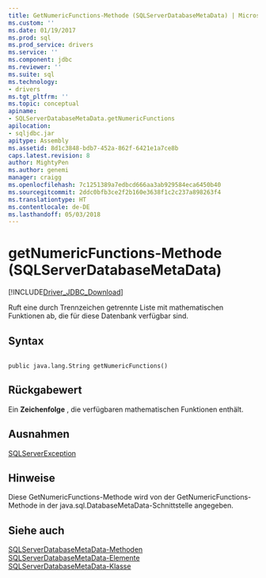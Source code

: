 ```yaml
---
title: GetNumericFunctions-Methode (SQLServerDatabaseMetaData) | Microsoft Docs
ms.custom: ''
ms.date: 01/19/2017
ms.prod: sql
ms.prod_service: drivers
ms.service: ''
ms.component: jdbc
ms.reviewer: ''
ms.suite: sql
ms.technology:
- drivers
ms.tgt_pltfrm: ''
ms.topic: conceptual
apiname:
- SQLServerDatabaseMetaData.getNumericFunctions
apilocation:
- sqljdbc.jar
apitype: Assembly
ms.assetid: 8d1c3848-bdb7-452a-862f-6421e1a7ce8b
caps.latest.revision: 8
author: MightyPen
ms.author: genemi
manager: craigg
ms.openlocfilehash: 7c1251389a7edbcd666aa3ab929584eca6450b40
ms.sourcegitcommit: 2ddc0bfb3ce2f2b160e3638f1c2c237a898263f4
ms.translationtype: HT
ms.contentlocale: de-DE
ms.lasthandoff: 05/03/2018
---
```

# <a name="getnumericfunctions-method-sqlserverdatabasemetadata"></a>getNumericFunctions-Methode (SQLServerDatabaseMetaData)
[!INCLUDE[Driver_JDBC_Download](../../../includes/driver_jdbc_download.md)]

  Ruft eine durch Trennzeichen getrennte Liste mit mathematischen Funktionen ab, die für diese Datenbank verfügbar sind.  
  
## <a name="syntax"></a>Syntax  
  
```  
  
public java.lang.String getNumericFunctions()  
```  
  
## <a name="return-value"></a>Rückgabewert  
 Ein **Zeichenfolge** , die verfügbaren mathematischen Funktionen enthält.  
  
## <a name="exceptions"></a>Ausnahmen  
 [SQLServerException](../../../connect/jdbc/reference/sqlserverexception-class.md)  
  
## <a name="remarks"></a>Hinweise  
 Diese GetNumericFunctions-Methode wird von der GetNumericFunctions-Methode in der java.sql.DatabaseMetaData-Schnittstelle angegeben.  
  
## <a name="see-also"></a>Siehe auch  
 [SQLServerDatabaseMetaData-Methoden](../../../connect/jdbc/reference/sqlserverdatabasemetadata-methods.md)   
 [SQLServerDatabaseMetaData-Elemente](../../../connect/jdbc/reference/sqlserverdatabasemetadata-members.md)   
 [SQLServerDatabaseMetaData-Klasse](../../../connect/jdbc/reference/sqlserverdatabasemetadata-class.md)  
  
  
